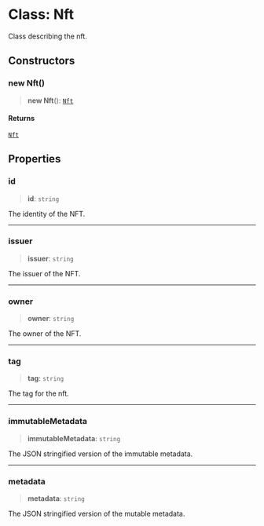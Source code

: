 # Class: Nft

Class describing the nft.

## Constructors

### new Nft()

> **new Nft**(): [`Nft`](Nft.md)

#### Returns

[`Nft`](Nft.md)

## Properties

### id

> **id**: `string`

The identity of the NFT.

***

### issuer

> **issuer**: `string`

The issuer of the NFT.

***

### owner

> **owner**: `string`

The owner of the NFT.

***

### tag

> **tag**: `string`

The tag for the nft.

***

### immutableMetadata

> **immutableMetadata**: `string`

The JSON stringified version of the immutable metadata.

***

### metadata

> **metadata**: `string`

The JSON stringified version of the mutable metadata.
